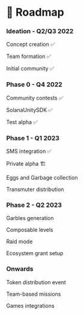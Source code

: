 # 🚀 Roadmap

### Ideation - Q2/Q3 2022

Concept creation ✅

Team formation ✅

Initial community ✅

### Phase 0 - Q4 2022

Community contests ✅

SolanaUnitySDK ✅

Test alpha ✅

### Phase 1 - Q1 2023

SMS integration ✅

Private alpha 🏗️

Eggs and Garbage collection&#x20;

Transmuter distribution&#x20;

### Phase 2 - Q2 2023

Garbles generation&#x20;

Composable levels

Raid mode

Ecosystem grant setup

### Onwards

Token distribution event

Team-based missions

Games integrations
